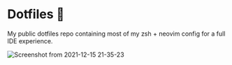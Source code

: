 Dotfiles :wrench:
==========

My public dotfiles repo containing most of my zsh + neovim config for a full IDE experience.

![Screenshot from 2021-12-15 21-35-23](https://user-images.githubusercontent.com/33410545/146222094-1414c06e-e9ae-4794-af8f-25ae8e02e72c.png)

